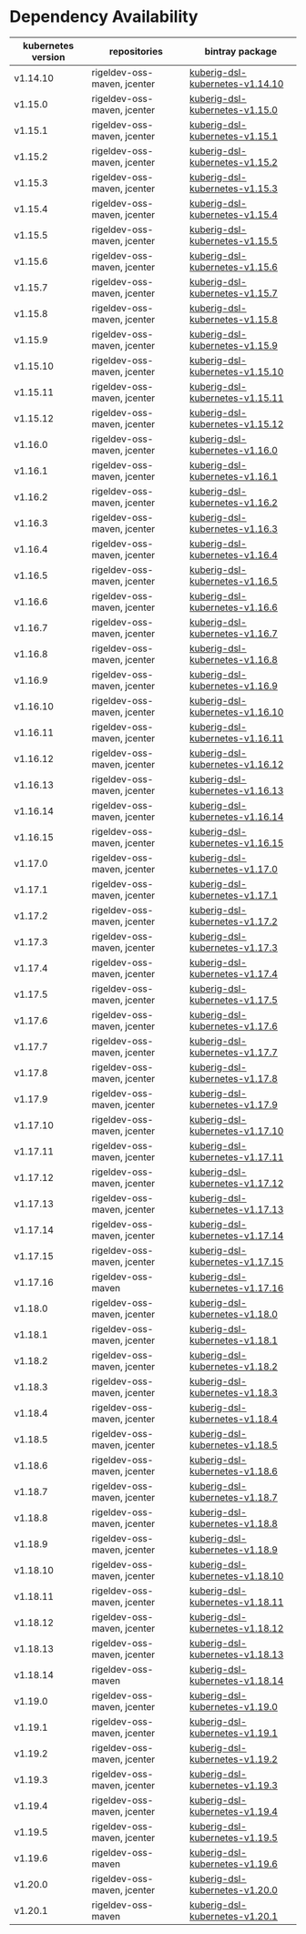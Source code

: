 # Dependency Availability
| kubernetes version | repositories | bintray package |
| ------------------ | ------------ | --------------- |
| v1.14.10 | rigeldev-oss-maven, jcenter | [kuberig-dsl-kubernetes-v1.14.10](https://bintray.com/teyckmans/rigeldev-oss-maven/io-kuberig-kuberig-dsl-kubernetes-v1.14.10) |
| v1.15.0 | rigeldev-oss-maven, jcenter | [kuberig-dsl-kubernetes-v1.15.0](https://bintray.com/teyckmans/rigeldev-oss-maven/io-kuberig-kuberig-dsl-kubernetes-v1.15.0) |
| v1.15.1 | rigeldev-oss-maven, jcenter | [kuberig-dsl-kubernetes-v1.15.1](https://bintray.com/teyckmans/rigeldev-oss-maven/io-kuberig-kuberig-dsl-kubernetes-v1.15.1) |
| v1.15.2 | rigeldev-oss-maven, jcenter | [kuberig-dsl-kubernetes-v1.15.2](https://bintray.com/teyckmans/rigeldev-oss-maven/io-kuberig-kuberig-dsl-kubernetes-v1.15.2) |
| v1.15.3 | rigeldev-oss-maven, jcenter | [kuberig-dsl-kubernetes-v1.15.3](https://bintray.com/teyckmans/rigeldev-oss-maven/io-kuberig-kuberig-dsl-kubernetes-v1.15.3) |
| v1.15.4 | rigeldev-oss-maven, jcenter | [kuberig-dsl-kubernetes-v1.15.4](https://bintray.com/teyckmans/rigeldev-oss-maven/io-kuberig-kuberig-dsl-kubernetes-v1.15.4) |
| v1.15.5 | rigeldev-oss-maven, jcenter | [kuberig-dsl-kubernetes-v1.15.5](https://bintray.com/teyckmans/rigeldev-oss-maven/io-kuberig-kuberig-dsl-kubernetes-v1.15.5) |
| v1.15.6 | rigeldev-oss-maven, jcenter | [kuberig-dsl-kubernetes-v1.15.6](https://bintray.com/teyckmans/rigeldev-oss-maven/io-kuberig-kuberig-dsl-kubernetes-v1.15.6) |
| v1.15.7 | rigeldev-oss-maven, jcenter | [kuberig-dsl-kubernetes-v1.15.7](https://bintray.com/teyckmans/rigeldev-oss-maven/io-kuberig-kuberig-dsl-kubernetes-v1.15.7) |
| v1.15.8 | rigeldev-oss-maven, jcenter | [kuberig-dsl-kubernetes-v1.15.8](https://bintray.com/teyckmans/rigeldev-oss-maven/io-kuberig-kuberig-dsl-kubernetes-v1.15.8) |
| v1.15.9 | rigeldev-oss-maven, jcenter | [kuberig-dsl-kubernetes-v1.15.9](https://bintray.com/teyckmans/rigeldev-oss-maven/io-kuberig-kuberig-dsl-kubernetes-v1.15.9) |
| v1.15.10 | rigeldev-oss-maven, jcenter | [kuberig-dsl-kubernetes-v1.15.10](https://bintray.com/teyckmans/rigeldev-oss-maven/io-kuberig-kuberig-dsl-kubernetes-v1.15.10) |
| v1.15.11 | rigeldev-oss-maven, jcenter | [kuberig-dsl-kubernetes-v1.15.11](https://bintray.com/teyckmans/rigeldev-oss-maven/io-kuberig-kuberig-dsl-kubernetes-v1.15.11) |
| v1.15.12 | rigeldev-oss-maven, jcenter | [kuberig-dsl-kubernetes-v1.15.12](https://bintray.com/teyckmans/rigeldev-oss-maven/io-kuberig-kuberig-dsl-kubernetes-v1.15.12) |
| v1.16.0 | rigeldev-oss-maven, jcenter | [kuberig-dsl-kubernetes-v1.16.0](https://bintray.com/teyckmans/rigeldev-oss-maven/io-kuberig-kuberig-dsl-kubernetes-v1.16.0) |
| v1.16.1 | rigeldev-oss-maven, jcenter | [kuberig-dsl-kubernetes-v1.16.1](https://bintray.com/teyckmans/rigeldev-oss-maven/io-kuberig-kuberig-dsl-kubernetes-v1.16.1) |
| v1.16.2 | rigeldev-oss-maven, jcenter | [kuberig-dsl-kubernetes-v1.16.2](https://bintray.com/teyckmans/rigeldev-oss-maven/io-kuberig-kuberig-dsl-kubernetes-v1.16.2) |
| v1.16.3 | rigeldev-oss-maven, jcenter | [kuberig-dsl-kubernetes-v1.16.3](https://bintray.com/teyckmans/rigeldev-oss-maven/io-kuberig-kuberig-dsl-kubernetes-v1.16.3) |
| v1.16.4 | rigeldev-oss-maven, jcenter | [kuberig-dsl-kubernetes-v1.16.4](https://bintray.com/teyckmans/rigeldev-oss-maven/io-kuberig-kuberig-dsl-kubernetes-v1.16.4) |
| v1.16.5 | rigeldev-oss-maven, jcenter | [kuberig-dsl-kubernetes-v1.16.5](https://bintray.com/teyckmans/rigeldev-oss-maven/io-kuberig-kuberig-dsl-kubernetes-v1.16.5) |
| v1.16.6 | rigeldev-oss-maven, jcenter | [kuberig-dsl-kubernetes-v1.16.6](https://bintray.com/teyckmans/rigeldev-oss-maven/io-kuberig-kuberig-dsl-kubernetes-v1.16.6) |
| v1.16.7 | rigeldev-oss-maven, jcenter | [kuberig-dsl-kubernetes-v1.16.7](https://bintray.com/teyckmans/rigeldev-oss-maven/io-kuberig-kuberig-dsl-kubernetes-v1.16.7) |
| v1.16.8 | rigeldev-oss-maven, jcenter | [kuberig-dsl-kubernetes-v1.16.8](https://bintray.com/teyckmans/rigeldev-oss-maven/io-kuberig-kuberig-dsl-kubernetes-v1.16.8) |
| v1.16.9 | rigeldev-oss-maven, jcenter | [kuberig-dsl-kubernetes-v1.16.9](https://bintray.com/teyckmans/rigeldev-oss-maven/io-kuberig-kuberig-dsl-kubernetes-v1.16.9) |
| v1.16.10 | rigeldev-oss-maven, jcenter | [kuberig-dsl-kubernetes-v1.16.10](https://bintray.com/teyckmans/rigeldev-oss-maven/io-kuberig-kuberig-dsl-kubernetes-v1.16.10) |
| v1.16.11 | rigeldev-oss-maven, jcenter | [kuberig-dsl-kubernetes-v1.16.11](https://bintray.com/teyckmans/rigeldev-oss-maven/io-kuberig-kuberig-dsl-kubernetes-v1.16.11) |
| v1.16.12 | rigeldev-oss-maven, jcenter | [kuberig-dsl-kubernetes-v1.16.12](https://bintray.com/teyckmans/rigeldev-oss-maven/io-kuberig-kuberig-dsl-kubernetes-v1.16.12) |
| v1.16.13 | rigeldev-oss-maven, jcenter | [kuberig-dsl-kubernetes-v1.16.13](https://bintray.com/teyckmans/rigeldev-oss-maven/io-kuberig-kuberig-dsl-kubernetes-v1.16.13) |
| v1.16.14 | rigeldev-oss-maven, jcenter | [kuberig-dsl-kubernetes-v1.16.14](https://bintray.com/teyckmans/rigeldev-oss-maven/io-kuberig-kuberig-dsl-kubernetes-v1.16.14) |
| v1.16.15 | rigeldev-oss-maven, jcenter | [kuberig-dsl-kubernetes-v1.16.15](https://bintray.com/teyckmans/rigeldev-oss-maven/io-kuberig-kuberig-dsl-kubernetes-v1.16.15) |
| v1.17.0 | rigeldev-oss-maven, jcenter | [kuberig-dsl-kubernetes-v1.17.0](https://bintray.com/teyckmans/rigeldev-oss-maven/io-kuberig-kuberig-dsl-kubernetes-v1.17.0) |
| v1.17.1 | rigeldev-oss-maven, jcenter | [kuberig-dsl-kubernetes-v1.17.1](https://bintray.com/teyckmans/rigeldev-oss-maven/io-kuberig-kuberig-dsl-kubernetes-v1.17.1) |
| v1.17.2 | rigeldev-oss-maven, jcenter | [kuberig-dsl-kubernetes-v1.17.2](https://bintray.com/teyckmans/rigeldev-oss-maven/io-kuberig-kuberig-dsl-kubernetes-v1.17.2) |
| v1.17.3 | rigeldev-oss-maven, jcenter | [kuberig-dsl-kubernetes-v1.17.3](https://bintray.com/teyckmans/rigeldev-oss-maven/io-kuberig-kuberig-dsl-kubernetes-v1.17.3) |
| v1.17.4 | rigeldev-oss-maven, jcenter | [kuberig-dsl-kubernetes-v1.17.4](https://bintray.com/teyckmans/rigeldev-oss-maven/io-kuberig-kuberig-dsl-kubernetes-v1.17.4) |
| v1.17.5 | rigeldev-oss-maven, jcenter | [kuberig-dsl-kubernetes-v1.17.5](https://bintray.com/teyckmans/rigeldev-oss-maven/io-kuberig-kuberig-dsl-kubernetes-v1.17.5) |
| v1.17.6 | rigeldev-oss-maven, jcenter | [kuberig-dsl-kubernetes-v1.17.6](https://bintray.com/teyckmans/rigeldev-oss-maven/io-kuberig-kuberig-dsl-kubernetes-v1.17.6) |
| v1.17.7 | rigeldev-oss-maven, jcenter | [kuberig-dsl-kubernetes-v1.17.7](https://bintray.com/teyckmans/rigeldev-oss-maven/io-kuberig-kuberig-dsl-kubernetes-v1.17.7) |
| v1.17.8 | rigeldev-oss-maven, jcenter | [kuberig-dsl-kubernetes-v1.17.8](https://bintray.com/teyckmans/rigeldev-oss-maven/io-kuberig-kuberig-dsl-kubernetes-v1.17.8) |
| v1.17.9 | rigeldev-oss-maven, jcenter | [kuberig-dsl-kubernetes-v1.17.9](https://bintray.com/teyckmans/rigeldev-oss-maven/io-kuberig-kuberig-dsl-kubernetes-v1.17.9) |
| v1.17.10 | rigeldev-oss-maven, jcenter | [kuberig-dsl-kubernetes-v1.17.10](https://bintray.com/teyckmans/rigeldev-oss-maven/io-kuberig-kuberig-dsl-kubernetes-v1.17.10) |
| v1.17.11 | rigeldev-oss-maven, jcenter | [kuberig-dsl-kubernetes-v1.17.11](https://bintray.com/teyckmans/rigeldev-oss-maven/io-kuberig-kuberig-dsl-kubernetes-v1.17.11) |
| v1.17.12 | rigeldev-oss-maven, jcenter | [kuberig-dsl-kubernetes-v1.17.12](https://bintray.com/teyckmans/rigeldev-oss-maven/io-kuberig-kuberig-dsl-kubernetes-v1.17.12) |
| v1.17.13 | rigeldev-oss-maven, jcenter | [kuberig-dsl-kubernetes-v1.17.13](https://bintray.com/teyckmans/rigeldev-oss-maven/io-kuberig-kuberig-dsl-kubernetes-v1.17.13) |
| v1.17.14 | rigeldev-oss-maven, jcenter | [kuberig-dsl-kubernetes-v1.17.14](https://bintray.com/teyckmans/rigeldev-oss-maven/io-kuberig-kuberig-dsl-kubernetes-v1.17.14) |
| v1.17.15 | rigeldev-oss-maven, jcenter | [kuberig-dsl-kubernetes-v1.17.15](https://bintray.com/teyckmans/rigeldev-oss-maven/io-kuberig-kuberig-dsl-kubernetes-v1.17.15) |
| v1.17.16 | rigeldev-oss-maven | [kuberig-dsl-kubernetes-v1.17.16](https://bintray.com/teyckmans/rigeldev-oss-maven/io-kuberig-kuberig-dsl-kubernetes-v1.17.16) |
| v1.18.0 | rigeldev-oss-maven, jcenter | [kuberig-dsl-kubernetes-v1.18.0](https://bintray.com/teyckmans/rigeldev-oss-maven/io-kuberig-kuberig-dsl-kubernetes-v1.18.0) |
| v1.18.1 | rigeldev-oss-maven, jcenter | [kuberig-dsl-kubernetes-v1.18.1](https://bintray.com/teyckmans/rigeldev-oss-maven/io-kuberig-kuberig-dsl-kubernetes-v1.18.1) |
| v1.18.2 | rigeldev-oss-maven, jcenter | [kuberig-dsl-kubernetes-v1.18.2](https://bintray.com/teyckmans/rigeldev-oss-maven/io-kuberig-kuberig-dsl-kubernetes-v1.18.2) |
| v1.18.3 | rigeldev-oss-maven, jcenter | [kuberig-dsl-kubernetes-v1.18.3](https://bintray.com/teyckmans/rigeldev-oss-maven/io-kuberig-kuberig-dsl-kubernetes-v1.18.3) |
| v1.18.4 | rigeldev-oss-maven, jcenter | [kuberig-dsl-kubernetes-v1.18.4](https://bintray.com/teyckmans/rigeldev-oss-maven/io-kuberig-kuberig-dsl-kubernetes-v1.18.4) |
| v1.18.5 | rigeldev-oss-maven, jcenter | [kuberig-dsl-kubernetes-v1.18.5](https://bintray.com/teyckmans/rigeldev-oss-maven/io-kuberig-kuberig-dsl-kubernetes-v1.18.5) |
| v1.18.6 | rigeldev-oss-maven, jcenter | [kuberig-dsl-kubernetes-v1.18.6](https://bintray.com/teyckmans/rigeldev-oss-maven/io-kuberig-kuberig-dsl-kubernetes-v1.18.6) |
| v1.18.7 | rigeldev-oss-maven, jcenter | [kuberig-dsl-kubernetes-v1.18.7](https://bintray.com/teyckmans/rigeldev-oss-maven/io-kuberig-kuberig-dsl-kubernetes-v1.18.7) |
| v1.18.8 | rigeldev-oss-maven, jcenter | [kuberig-dsl-kubernetes-v1.18.8](https://bintray.com/teyckmans/rigeldev-oss-maven/io-kuberig-kuberig-dsl-kubernetes-v1.18.8) |
| v1.18.9 | rigeldev-oss-maven, jcenter | [kuberig-dsl-kubernetes-v1.18.9](https://bintray.com/teyckmans/rigeldev-oss-maven/io-kuberig-kuberig-dsl-kubernetes-v1.18.9) |
| v1.18.10 | rigeldev-oss-maven, jcenter | [kuberig-dsl-kubernetes-v1.18.10](https://bintray.com/teyckmans/rigeldev-oss-maven/io-kuberig-kuberig-dsl-kubernetes-v1.18.10) |
| v1.18.11 | rigeldev-oss-maven, jcenter | [kuberig-dsl-kubernetes-v1.18.11](https://bintray.com/teyckmans/rigeldev-oss-maven/io-kuberig-kuberig-dsl-kubernetes-v1.18.11) |
| v1.18.12 | rigeldev-oss-maven, jcenter | [kuberig-dsl-kubernetes-v1.18.12](https://bintray.com/teyckmans/rigeldev-oss-maven/io-kuberig-kuberig-dsl-kubernetes-v1.18.12) |
| v1.18.13 | rigeldev-oss-maven, jcenter | [kuberig-dsl-kubernetes-v1.18.13](https://bintray.com/teyckmans/rigeldev-oss-maven/io-kuberig-kuberig-dsl-kubernetes-v1.18.13) |
| v1.18.14 | rigeldev-oss-maven | [kuberig-dsl-kubernetes-v1.18.14](https://bintray.com/teyckmans/rigeldev-oss-maven/io-kuberig-kuberig-dsl-kubernetes-v1.18.14) |
| v1.19.0 | rigeldev-oss-maven, jcenter | [kuberig-dsl-kubernetes-v1.19.0](https://bintray.com/teyckmans/rigeldev-oss-maven/io-kuberig-kuberig-dsl-kubernetes-v1.19.0) |
| v1.19.1 | rigeldev-oss-maven, jcenter | [kuberig-dsl-kubernetes-v1.19.1](https://bintray.com/teyckmans/rigeldev-oss-maven/io-kuberig-kuberig-dsl-kubernetes-v1.19.1) |
| v1.19.2 | rigeldev-oss-maven, jcenter | [kuberig-dsl-kubernetes-v1.19.2](https://bintray.com/teyckmans/rigeldev-oss-maven/io-kuberig-kuberig-dsl-kubernetes-v1.19.2) |
| v1.19.3 | rigeldev-oss-maven, jcenter | [kuberig-dsl-kubernetes-v1.19.3](https://bintray.com/teyckmans/rigeldev-oss-maven/io-kuberig-kuberig-dsl-kubernetes-v1.19.3) |
| v1.19.4 | rigeldev-oss-maven, jcenter | [kuberig-dsl-kubernetes-v1.19.4](https://bintray.com/teyckmans/rigeldev-oss-maven/io-kuberig-kuberig-dsl-kubernetes-v1.19.4) |
| v1.19.5 | rigeldev-oss-maven, jcenter | [kuberig-dsl-kubernetes-v1.19.5](https://bintray.com/teyckmans/rigeldev-oss-maven/io-kuberig-kuberig-dsl-kubernetes-v1.19.5) |
| v1.19.6 | rigeldev-oss-maven | [kuberig-dsl-kubernetes-v1.19.6](https://bintray.com/teyckmans/rigeldev-oss-maven/io-kuberig-kuberig-dsl-kubernetes-v1.19.6) |
| v1.20.0 | rigeldev-oss-maven, jcenter | [kuberig-dsl-kubernetes-v1.20.0](https://bintray.com/teyckmans/rigeldev-oss-maven/io-kuberig-kuberig-dsl-kubernetes-v1.20.0) |
| v1.20.1 | rigeldev-oss-maven | [kuberig-dsl-kubernetes-v1.20.1](https://bintray.com/teyckmans/rigeldev-oss-maven/io-kuberig-kuberig-dsl-kubernetes-v1.20.1) |
